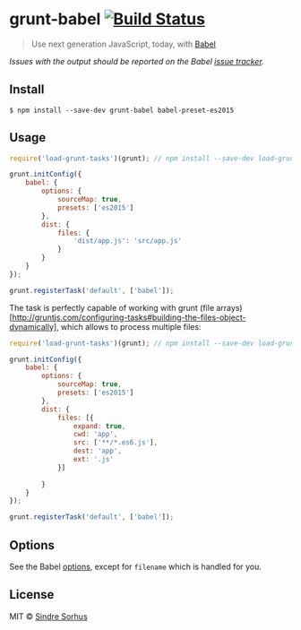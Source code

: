 # grunt-babel [![Build Status](https://travis-ci.org/babel/grunt-babel.svg?branch=master)](https://travis-ci.org/babel/grunt-babel)

> Use next generation JavaScript, today, with [Babel](https://babeljs.io)

*Issues with the output should be reported on the Babel [issue tracker](https://github.com/babel/babel/issues).*


## Install

```
$ npm install --save-dev grunt-babel babel-preset-es2015
```


## Usage

```js
require('load-grunt-tasks')(grunt); // npm install --save-dev load-grunt-tasks

grunt.initConfig({
	babel: {
		options: {
			sourceMap: true,
			presets: ['es2015']
		},
		dist: {
			files: {
				'dist/app.js': 'src/app.js'
			}
		}
	}
});

grunt.registerTask('default', ['babel']);
```

The task is perfectly capable of working with grunt (file arrays)[http://gruntjs.com/configuring-tasks#building-the-files-object-dynamically], which allows to process multiple files:
```js
require('load-grunt-tasks')(grunt); // npm install --save-dev load-grunt-tasks

grunt.initConfig({
	babel: {
		options: {
			sourceMap: true,
			presets: ['es2015']
		},
		dist: {
			files: [{
				expand: true,
				cwd: 'app',
				src: ['**/*.es6.js'],
				dest: 'app',
				ext: '.js'
			}]
			
		}
	}
});

grunt.registerTask('default', ['babel']);
```



## Options

See the Babel [options](https://babeljs.io/docs/usage/options), except for `filename` which is handled for you.


## License

MIT © [Sindre Sorhus](http://sindresorhus.com)
